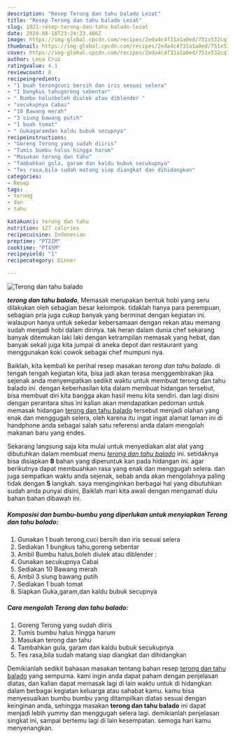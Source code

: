 ```yaml
---
description: "Resep Terong dan tahu balado Lezat"
title: "Resep Terong dan tahu balado Lezat"
slug: 1921-resep-terong-dan-tahu-balado-lezat
date: 2020-08-18T23:24:23.486Z
image: https://img-global.cpcdn.com/recipes/2eda4c4f31a1a0ed/751x532cq70/terong-dan-tahu-balado-foto-resep-utama.jpg
thumbnail: https://img-global.cpcdn.com/recipes/2eda4c4f31a1a0ed/751x532cq70/terong-dan-tahu-balado-foto-resep-utama.jpg
cover: https://img-global.cpcdn.com/recipes/2eda4c4f31a1a0ed/751x532cq70/terong-dan-tahu-balado-foto-resep-utama.jpg
author: Lena Cruz
ratingvalue: 4.1
reviewcount: 8
recipeingredient:
- "1 buah terongcuci bersih dan iris sesuai selera"
- "1 bungkus tahugoreng sebentar"
- " Bumbu halusboleh diulek atau diblender "
- "secukupnya Cabai"
- "10 Bawang merah"
- "3 siung bawang putih"
- "1 buah tomat"
- " Gukagaramdan kaldu bubuk secupnya"
recipeinstructions:
- "Goreng Terong yang sudah diiris"
- "Tumis bumbu halus hingga harum"
- "Masukan terong dan tahu"
- "Tambahkan gula, garam dan kaldu bubuk secukupnya"
- "Tes rasa,bila sudah matang siap diangkat dan dihidangkan"
categories:
- Resep
tags:
- terong
- dan
- tahu

katakunci: terong dan tahu 
nutrition: 127 calories
recipecuisine: Indonesian
preptime: "PT21M"
cooktime: "PT45M"
recipeyield: "1"
recipecategory: Dinner

---
```



![Terong dan tahu balado](https://img-global.cpcdn.com/recipes/2eda4c4f31a1a0ed/751x532cq70/terong-dan-tahu-balado-foto-resep-utama.jpg)

<b><i>terong dan tahu balado</i></b>, Memasak merupakan bentuk hobi yang seru dilakukan oleh sebagian besar kelompok. tidaklah hanya para perempuan, sebagian pria juga cukup banyak yang berminat dengan kegiatan ini. walaupun hanya untuk sekedar kebersamaan dengan rekan atau memang sudah menjadi hobi dalam dirinya. tak heran dalam dunia chef sekarang banyak ditemukan laki laki dengan ketrampilan memasak yang hebat, dan banyak sekali juga kita jumpai di aneka depot dan restaurant yang menggunakan koki cowok sebagai chef mumpuni nya.

Baiklah, kita kembali ke perihal resep masakan <i>terong dan tahu balado</i>. di tengah tengah kegiatan kita, bisa jadi akan terasa menggembirakan jika sejenak anda menyempatkan sedikit waktu untuk membuat terong dan tahu balado ini. dengan keberhasilan kita dalam membuat hidangan tersebut, bisa membuat diri kita bangga akan hasil menu kita sendiri. dan lagi disini dengan perantara situs ini kalian akan mendapatkan pedoman untuk memasak hidangan <u>terong dan tahu balado</u> tersebut menjadi olahan yang enak dan menggugah selera, oleh karena itu ingat ingat alamat laman ini di handphone anda sebagai salah satu referensi anda dalam mengolah makanan baru yang endes.




Sekarang langsung saja kita mulai untuk menyediakan alat alat yang dibutuhkan dalam membuat menu <u><i>terong dan tahu balado</i></u> ini. setidaknya bisa disiapkan <b>8</b> bahan yang diperuntuk kan pada hidangan ini. agar berikutnya dapat membuahkan rasa yang enak dan menggugah selera. dan juga sempatkan waktu anda sejenak, sebab anda akan mengolahnya paling tidak dengan <b>5</b> langkah. saya menginginkan berbagai hal yang dibutuhkan sudah anda punyai disini, Baiklah mari kita awali dengan mengamati dulu bahan bahan dibawah ini.

<!--inarticleads1-->

##### Komposisi dan bumbu-bumbu yang diperlukan untuk menyiapkan Terong dan tahu balado:

1. Gunakan 1 buah terong,cuci bersih dan iris sesuai selera
1. Sediakan 1 bungkus tahu,goreng sebentar
1. Ambil  Bumbu halus,boleh diulek atau diblender :
1. Gunakan secukupnya Cabai
1. Sediakan 10 Bawang merah
1. Ambil 3 siung bawang putih
1. Sediakan 1 buah tomat
1. Siapkan  Guka,garam,dan kaldu bubuk secupnya




<!--inarticleads2-->

##### Cara mengolah Terong dan tahu balado:

1. Goreng Terong yang sudah diiris
1. Tumis bumbu halus hingga harum
1. Masukan terong dan tahu
1. Tambahkan gula, garam dan kaldu bubuk secukupnya
1. Tes rasa,bila sudah matang siap diangkat dan dihidangkan




Demikianlah sedikit bahasan masakan tentang bahan resep <u>terong dan tahu balado</u> yang sempurna. kami ingin anda dapat paham dengan penjelasan diatas, dan kalian dapat memasak lagi di lain waktu untuk di hidangkan dalam berbagai kegiatan keluarga atau sahabat kamu. kamu bisa menyesuaikan bumbu bumbu yang ditampilkan diatas sesuai dengan keinginan anda, sehingga masakan <b>terong dan tahu balado</b> ini dapat menjadi lebih yummy dan menggugah selera lagi. demikianlah penjelasan singkat ini, sampai bertemu lagi di lain kesempatan. semoga hari kamu menyenangkan.
